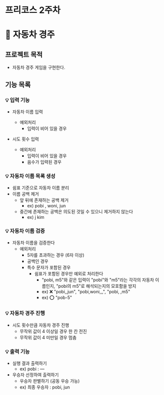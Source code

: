 # 프리코스 2주차 
# 🚗 자동차 경주

## 프로젝트 목적
- 자동차 경주 게임을 구현한다.

## 기능 목록
### 💡 입력 기능
  - 자동차 이름 입력 
    - 예외처리
      - 입력이 비어 있을 경우

  - 시도 횟수 입력 
    - 예외처리
      - 입력이 비어 있을 경우
      - 음수가 입력된 경우
          
### 💡 자동차 이름 목록 생성
- 쉼표 기준으로 자동차 이름 분리
- 이름 공백 제거
  - 앞 뒤에 존재하는 공백 제거
    - ex) pobi , woni, jun
  - 중간에 존재하는 공백은 의도된 것일 수 있으니 제거하지 않는다
    - ex) j kim

### 💡 자동차 이름 검증
- 자동차 이름을 검증한다
    - 예외처리
        - 5자를 초과하는 경우 (6자 이상)
        - 공백인 경우
        - 특수 문자가 포함된 경우
          - 쉼표가 포함된 경우만 예외로 처리한다
            - "pobi, m5"와 같은 입력이 "pobi"와 "m5"라는 각각의 자동차 이름인지, "pobi의 m5"로 해석되는지의 모호함을 방지
            - ex) ❌ "pobi,,jun", "pobi,woni,,,", "pobi, ,m5" 
            - ex) ⭕ "pob-5"
              
### 💡 자동차 경주 진행
- 시도 횟수만큼 자동차 경주 진행
  - 무작위 값이 4 이상일 경우 한 칸 전진
  - 무작위 값이 4 미만일 경우 멈춤
  
### 💡 출력 기능
- 실행 결과 출력하기
  - ex) pobi : —
- 우승자 선정하여 출력하기
  - 우승자 판별하기 (공동 우승 가능) 
  - ex) 최종 우승자 : pobi, jun

